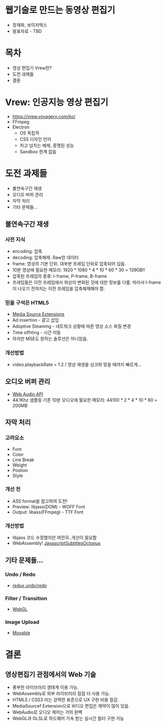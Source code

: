 # 웹기술로 만드는 동영상 편집기
- 장재화, 보이저엑스
- 발표자료 - TBD

# 목차
- 영상 편집기 Vrew란?
- 도전 과제들
- 결론

# Vrew: 인공지능 영상 편집기
- https://vrew.voyagerx.com/ko/
- FFmpeg
- Electron
   - OS 독립적
   - CSS 디자인 언어
   - 차고 넘치는 예제, 증명된 성능
   - Sandbox 한계 없음

# 도전 과제들
- 불연속구간 재생
- 오디오 버퍼 관리
- 자막 처리
- 기타 문제들...

## 불연속구간 재생

### 사전 지식
- encoding: 압축
- decoding: 압축해제. Raw한 데이터
- frame: 영상의 기본 단위. 대부분 프레임 단위로 압축되어 있음.
- 10분 영상에 필요한 메모리: 1920 * 1080 * 4 * 10 * 60 * 30 = 139GB!!
- 압축된 프레임의 종류: I-frame, P-frame, B-frame
- 프레임들은 이전 프레임에서 위상이 변화된 것에 대한 정보를 다룸. 따라서 I-frame이 나오기 전까지는 이전 프레임을 압축해제해야 함.

### 믿을 구석은 HTML5
- [Media Source Extensions](https://developer.mozilla.org/en-US/docs/Web/API/Media_Source_Extensions_API)
- Ad insertion - 광고 삽입
- Adoptive Steaming - 네트워크 상황에 따른 영상 소스 화질 변경
- Time sifhting - 시간 이동
- 하지만 MSE도 원하는 솔루션은 아니었음.

### 개선방법
- video.playbackRate = 1.2 / 영상 재생을 싱크와 맞을 때까지 빠르게...

## 오디오 버퍼 관리
- [Web Audio API](https://developer.mozilla.org/ko/docs/Web/API/Web_Audio_API)
- 44.1Khz 샘플링 기준 10분 오디오에 필요한 메모리: 44100 * 2 * 4 * 10 * 60 = 200MB

## 자막 처리

### 고려요소
- Font
- Color
- Line Break
- Weight
- Postion
- Style

### 개선 전
- ASS format을 참고하여 도전!
- Preview: libjass(DOM) - WOFF Font
- Output: libass(FFmpeg) - TTF Font

### 개선방법
- libjass 코드 수정했지만 여전히..개선이 필요함
- WebAssembly! [JavascriptSubtitlesOctopus](https://github.com/Dador/JavascriptSubtitlesOctopus)

## 기타 문제들...

### Undo / Redo
- [redux undo/redo](https://github.com/omnidan/redux-undo)

### Filter / Transition
- [WebGL](https://developer.mozilla.org/ko/docs/Web/API/WebGL_API)

### Image Upload
- [Movable](https://github.com/daybrush/moveable)

# 결론

## 영상편집기 관점에서의 Web 기술
- 풍부한 라이브러리 생태계 이용 가능.
- WebAssembly로 외부 라이브러리 점점 더 사용 가능.
- HTML5 / CSS3 라는 강력한 표준으로 UX 구현 비용 절감.
- MediaSourcef Extension으로 비디오 편집은 제약이 많이 있음.
- WebAudio로 오디오 제어는 거의 완벽
- WebGL과 GLSL로 하드웨어 가속 받는 실시간 필터 구현 가능
